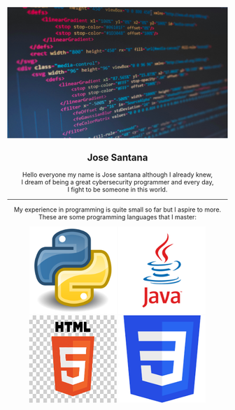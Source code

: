 <div align = "center">
  <img src = "imagen.jpg" width = 850 height = 300/>
  <h2>Jose Santana</h2>
  <p>Hello everyone my name is Jose santana although I already knew,<br>
      I dream of being a great cybersecurity programmer and every day,<br>
      I fight to be someone in this world.</p>
  <hr>
  <p>My experience in programming is quite small so far but I aspire to more.<br>
      These are some programming languages ​​that I master:</p>
  <img src = "fotopy.png" width = 200 height = 200/>
  <img src = "fotojava.png" width = 200 height = 200/>
  <img src = "fotoHTML.png" width = 200 height = 200/>
  <img src = "Fotocss.png" width = 200 height = 200/>
</div>
<div align = "center">
</div>
